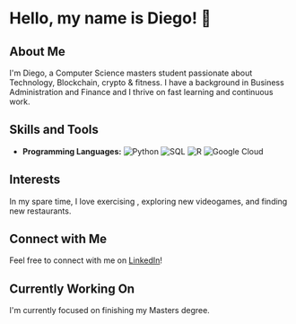 <!DOCTYPE html>
<html lang="en">

<head>
  <meta charset="UTF-8">

</head>

<body>

  <h1>Hello, my name is Diego! 👋</h1>

  <h2>About Me</h2>
  <p>
    I'm Diego, a Computer Science masters student passionate about Technology, Blockchain, crypto & fitness. I have a background in Business Administration and Finance and I thrive on fast learning and continuous work.
  </p>

  <h2>Skills and Tools</h2>
  <ul>
    <li><strong>Programming Languages:</strong> 
    <img src="https://img.shields.io/badge/Python-3776AB?style=for-the-badge&logo=python&logoColor=white" alt="Python">
      <img src="https://img.shields.io/badge/SQL-003B57?style=for-the-badge&logo=sql&logoColor=white" alt="SQL">
      <img src="https://img.shields.io/badge/R-276DC3?style=for-the-badge&logo=r&logoColor=white" alt="R">
<img src="https://img.shields.io/badge/Google%20Cloud-4285F4?style=for-the-badge&logo=google-cloud&logoColor=white" alt="Google Cloud">


</li>
   
  </ul>

  <h2>Interests</h2>
  <p>
    In my spare time, I love exercising , exploring new videogames, and finding new restaurants.
  </p>

  <h2>Connect with Me</h2>
  <p>
    Feel free to connect with me on <a href=https://www.linkedin.com/in/diego-gerlach-38308bb2/>LinkedIn</a>!
  </p>

  <h2>Currently Working On</h2>
  <p>
    I'm currently focused on finishing my Masters degree.
  </p>

</body>

</html>
